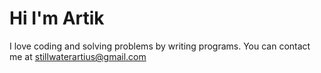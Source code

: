 # Hi I'm Artik
I love coding and solving problems by writing programs.
You can contact me at stillwaterartius@gmail.com
